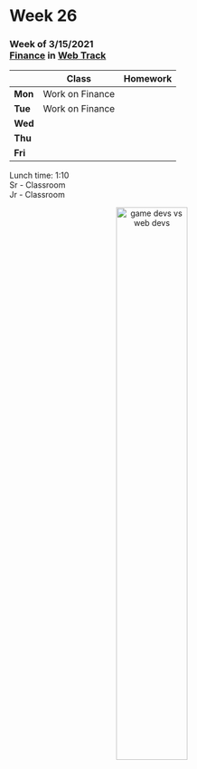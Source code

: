 <meta http-equiv="refresh" content="300"/>

# Week 26

### Week of 3/15/2021<br>[Finance](https://cs50.harvard.edu/ap/2021/curriculum/x/tracks/web/finance/) in [Web Track](/ap/curriculum/web)

|         | Class | Homework |
| ------- | ----- | -------- |
| **Mon** | Work on Finance |  |
| **Tue** | Work on Finance |  |
| **Wed** |  |  |
| **Thu** |  |  |
| **Fri** |  |  |

Lunch time: 1:10  
Sr - Classroom  
Jr - Classroom  

<div style="text-align:center">
<img src="https://i.redd.it/yh1ys8fklni61.jpg" alt="game devs vs web devs" width="50%">
</div>